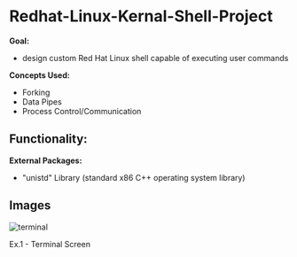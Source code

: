 # Redhat-Linux-Kernal-Shell-Project
**Goal:** 
- design custom Red Hat Linux shell capable of executing user commands
  
**Concepts Used:** 
- Forking
- Data Pipes
- Process Control/Communication
  
**Functionality:**
- 
  
**External Packages:**
- "unistd" Library (standard x86 C++ operating system library)




## Images
![terminal](./utils/images/ROSOS_terminal.png)

Ex.1 - Terminal Screen
